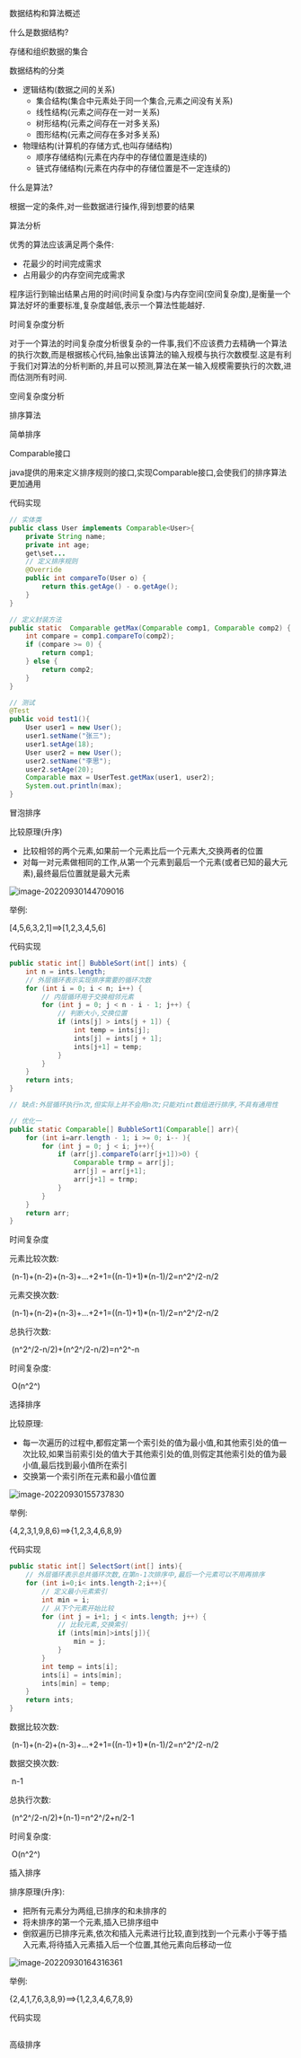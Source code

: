 数据结构和算法概述

什么是数据结构?

存储和组织数据的集合

数据结构的分类

- 逻辑结构(数据之间的关系)
  - 集合结构(集合中元素处于同一个集合,元素之间没有关系)
  - 线性结构(元素之间存在一对一关系)
  - 树形结构(元素之间存在一对多关系)
  - 图形结构(元素之间存在多对多关系)
- 物理结构(计算机的存储方式,也叫存储结构)
  - 顺序存储结构(元素在内存中的存储位置是连续的)
  - 链式存储结构(元素在内存中的存储位置是不一定连续的)

什么是算法?

根据一定的条件,对一些数据进行操作,得到想要的结果

算法分析

优秀的算法应该满足两个条件:

- 花最少的时间完成需求
- 占用最少的内存空间完成需求

程序运行到输出结果占用的时间(时间复杂度)与内存空间(空间复杂度),是衡量一个算法好坏的重要标准,复杂度越低,表示一个算法性能越好.

时间复杂度分析

对于一个算法的时间复杂度分析很复杂的一件事,我们不应该费力去精确一个算法的执行次数,而是根据核心代码,抽象出该算法的输入规模与执行次数模型.这是有利于我们对算法的分析判断的,并且可以预测,算法在某一输入规模需要执行的次数,进而估测所有时间.

空间复杂度分析



排序算法

简单排序

Comparable接口

java提供的用来定义排序规则的接口,实现Comparable接口,会使我们的排序算法更加通用

代码实现

```java
// 实体类
public class User implements Comparable<User>{
    private String name;
    private int age;
	get\set...
    // 定义排序规则
    @Override
    public int compareTo(User o) {
        return this.getAge() - o.getAge();
    }
}

// 定义封装方法
public static  Comparable getMax(Comparable comp1, Comparable comp2) {
    int compare = comp1.compareTo(comp2);
    if (compare >= 0) {
        return comp1;
    } else {
        return comp2;
    }
}

// 测试
@Test
public void test1(){
    User user1 = new User();
    user1.setName("张三");
    user1.setAge(18);
    User user2 = new User();
    user2.setName("李思");
    user2.setAge(20);
    Comparable max = UserTest.getMax(user1, user2);
    System.out.println(max);
}
```

冒泡排序

比较原理(升序)

- 比较相邻的两个元素,如果前一个元素比后一个元素大,交换两者的位置
- 对每一对元素做相同的工作,从第一个元素到最后一个元素(或者已知的最大元素),最终最后位置就是最大元素

![image-20220930144709016](E:\Pictures\Typora\image-20220930144709016.png)

举例:

[4,5,6,3,2,1]==>[1,2,3,4,5,6]

代码实现

```java
public static int[] BubbleSort(int[] ints) {
    int n = ints.length;
    // 外层循环表示实现排序需要的循环次数
    for (int i = 0; i < n; i++) {
        // 内层循环用于交换相邻元素
        for (int j = 0; j < n - i - 1; j++) {
            // 判断大小,交换位置
            if (ints[j] > ints[j + 1]) {
                int temp = ints[j];
                ints[j] = ints[j + 1];
                ints[j+1] = temp;
            }
        }
    }
    return ints;
}

// 缺点:外层循环执行n次,但实际上并不会用n次;只能对int数组进行排序,不具有通用性

// 优化一
public static Comparable[] BubbleSort1(Comparable[] arr){
    for (int i=arr.length - 1; i >= 0; i-- ){
        for (int j = 0; j < i; j++){
            if (arr[j].compareTo(arr[j+1])>0) {
                Comparable trmp = arr[j];
                arr[j] = arr[j+1];
                arr[j+1] = trmp;
            }
        }
    }
    return arr;
}
```

时间复杂度

元素比较次数:

​	(n-1)+(n-2)+(n-3)+...+2+1=((n-1)+1)*(n-1)/2=n^2^/2-n/2

元素交换次数:

​	(n-1)+(n-2)+(n-3)+...+2+1=((n-1)+1)*(n-1)/2=n^2^/2-n/2

总执行次数:

​	(n^2^/2-n/2)+(n^2^/2-n/2)=n^2^-n

时间复杂度:

​	O(n^2^)

选择排序

比较原理:

- 每一次遍历的过程中,都假定第一个索引处的值为最小值,和其他索引处的值一次比较,如果当前索引处的值大于其他索引处的值,则假定其他索引处的值为最小值,最后找到最小值所在索引
- 交换第一个索引所在元素和最小值位置

![image-20220930155737830](E:\Pictures\Typora\image-20220930155737830.png)

举例:

{4,2,3,1,9,8,6}==>{1,2,3,4,6,8,9}

代码实现

```java
public static int[] SelectSort(int[] ints){
    // 外层循环表示总共循环次数,在第n-1次排序中,最后一个元素可以不用再排序
    for (int i=0;i< ints.length-2;i++){
        // 定义最小元素索引
        int min = i;
        // 从下个元素开始比较
        for (int j = i+1; j < ints.length; j++) {
            // 比较元素,交换索引
            if (ints[min]>ints[j]){
                min = j;
            }
        }
        int temp = ints[i];
        ints[i] = ints[min];
        ints[min] = temp;
    }
    return ints;
}
```

数据比较次数:

​	(n-1)+(n-2)+(n-3)+...+2+1=((n-1)+1)*(n-1)/2=n^2^/2-n/2

数据交换次数:

​	n-1

总执行次数:

​	(n^2^/2-n/2)+(n-1)=n^2^/2+n/2-1

时间复杂度:

​	O(n^2^)

插入排序

排序原理(升序):

- 把所有元素分为两组,已排序的和未排序的
- 将未排序的第一个元素,插入已排序组中
- 倒叙遍历已排序元素,依次和插入元素进行比较,直到找到一个元素小于等于插入元素,将待插入元素插入后一个位置,其他元素向后移动一位

![image-20220930164316361](E:\Pictures\Typora\image-20220930164316361.png)

举例:

{2,4,1,7,6,3,8,9}==>{1,2,3,4,6,7,8,9}

代码实现

```java
```

 





高级排序



